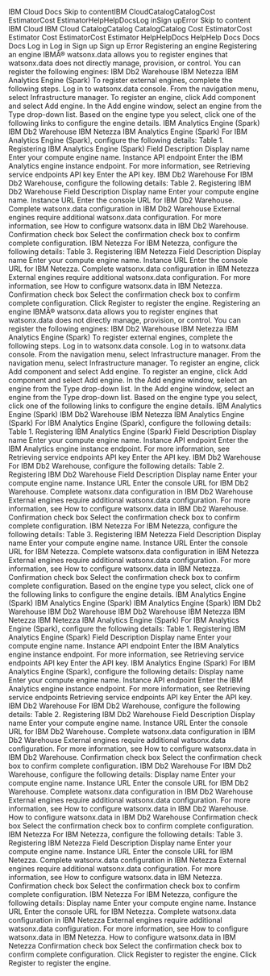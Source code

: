 ﻿IBM Cloud Docs Skip to contentIBM CloudCatalogCatalogCost EstimatorCost EstimatorHelpHelpDocsLog inSign upError Skip to content IBM Cloud IBM Cloud CatalogCatalog CatalogCatalog Cost EstimatorCost Estimator Cost EstimatorCost Estimator HelpHelpDocs HelpHelp Docs Docs Docs Log in Log in Sign up Sign up Error Registering an engine Registering an engine IBMÂ® watsonx.data allows you to register engines that watsonx.data does not directly manage, provision, or control. You can register the following engines: IBM Db2 Warehouse IBM Netezza IBM Analytics Engine (Spark) To register external engines, complete the following steps. Log in to watsonx.data console. From the navigation menu, select Infrastructure manager. To register an engine, click Add component and select Add engine. In the Add engine window, select an engine from the Type drop-down list. Based on the engine type you select, click one of the following links to configure the engine details. IBM Analytics Engine (Spark) IBM Db2 Warehouse IBM Netezza IBM Analytics Engine (Spark) For IBM Analytics Engine (Spark), configure the following details: Table 1. Registering IBM Analytics Engine (Spark) Field Description Display name Enter your compute engine name. Instance API endpoint Enter the IBM Analytics engine instance endpoint. For more information, see Retrieving service endpoints API key Enter the API key. IBM Db2 Warehouse For IBM Db2 Warehouse, configure the following details: Table 2. Registering IBM Db2 Warehouse Field Description Display name Enter your compute engine name. Instance URL Enter the console URL for IBM Db2 Warehouse. Complete watsonx.data configuration in IBM Db2 Warehouse External engines require additional watsonx.data configuration. For more information, see How to configure watsonx.data in IBM Db2 Warehouse. Confirmation check box Select the confirmation check box to confirm complete configuration. IBM Netezza For IBM Netezza, configure the following details: Table 3. Registering IBM Netezza Field Description Display name Enter your compute engine name. Instance URL Enter the console URL for IBM Netezza. Complete watsonx.data configuration in IBM Netezza External engines require additional watsonx.data configuration. For more information, see How to configure watsonx.data in IBM Netezza. Confirmation check box Select the confirmation check box to confirm complete configuration. Click Register to register the engine. Registering an engine IBMÂ® watsonx.data allows you to register engines that watsonx.data does not directly manage, provision, or control. You can register the following engines: IBM Db2 Warehouse IBM Netezza IBM Analytics Engine (Spark) To register external engines, complete the following steps. Log in to watsonx.data console. Log in to watsonx.data console. From the navigation menu, select Infrastructure manager. From the navigation menu, select Infrastructure manager. To register an engine, click Add component and select Add engine. To register an engine, click Add component and select Add engine. In the Add engine window, select an engine from the Type drop-down list. In the Add engine window, select an engine from the Type drop-down list. Based on the engine type you select, click one of the following links to configure the engine details. IBM Analytics Engine (Spark) IBM Db2 Warehouse IBM Netezza IBM Analytics Engine (Spark) For IBM Analytics Engine (Spark), configure the following details: Table 1. Registering IBM Analytics Engine (Spark) Field Description Display name Enter your compute engine name. Instance API endpoint Enter the IBM Analytics engine instance endpoint. For more information, see Retrieving service endpoints API key Enter the API key. IBM Db2 Warehouse For IBM Db2 Warehouse, configure the following details: Table 2. Registering IBM Db2 Warehouse Field Description Display name Enter your compute engine name. Instance URL Enter the console URL for IBM Db2 Warehouse. Complete watsonx.data configuration in IBM Db2 Warehouse External engines require additional watsonx.data configuration. For more information, see How to configure watsonx.data in IBM Db2 Warehouse. Confirmation check box Select the confirmation check box to confirm complete configuration. IBM Netezza For IBM Netezza, configure the following details: Table 3. Registering IBM Netezza Field Description Display name Enter your compute engine name. Instance URL Enter the console URL for IBM Netezza. Complete watsonx.data configuration in IBM Netezza External engines require additional watsonx.data configuration. For more information, see How to configure watsonx.data in IBM Netezza. Confirmation check box Select the confirmation check box to confirm complete configuration. Based on the engine type you select, click one of the following links to configure the engine details. IBM Analytics Engine (Spark) IBM Analytics Engine (Spark) IBM Analytics Engine (Spark) IBM Db2 Warehouse IBM Db2 Warehouse IBM Db2 Warehouse IBM Netezza IBM Netezza IBM Netezza IBM Analytics Engine (Spark) For IBM Analytics Engine (Spark), configure the following details: Table 1. Registering IBM Analytics Engine (Spark) Field Description Display name Enter your compute engine name. Instance API endpoint Enter the IBM Analytics engine instance endpoint. For more information, see Retrieving service endpoints API key Enter the API key. IBM Analytics Engine (Spark) For IBM Analytics Engine (Spark), configure the following details: Display name Enter your compute engine name. Instance API endpoint Enter the IBM Analytics engine instance endpoint. For more information, see Retrieving service endpoints Retrieving service endpoints API key Enter the API key. IBM Db2 Warehouse For IBM Db2 Warehouse, configure the following details: Table 2. Registering IBM Db2 Warehouse Field Description Display name Enter your compute engine name. Instance URL Enter the console URL for IBM Db2 Warehouse. Complete watsonx.data configuration in IBM Db2 Warehouse External engines require additional watsonx.data configuration. For more information, see How to configure watsonx.data in IBM Db2 Warehouse. Confirmation check box Select the confirmation check box to confirm complete configuration. IBM Db2 Warehouse For IBM Db2 Warehouse, configure the following details: Display name Enter your compute engine name. Instance URL Enter the console URL for IBM Db2 Warehouse. Complete watsonx.data configuration in IBM Db2 Warehouse External engines require additional watsonx.data configuration. For more information, see How to configure watsonx.data in IBM Db2 Warehouse. How to configure watsonx.data in IBM Db2 Warehouse Confirmation check box Select the confirmation check box to confirm complete configuration. IBM Netezza For IBM Netezza, configure the following details: Table 3. Registering IBM Netezza Field Description Display name Enter your compute engine name. Instance URL Enter the console URL for IBM Netezza. Complete watsonx.data configuration in IBM Netezza External engines require additional watsonx.data configuration. For more information, see How to configure watsonx.data in IBM Netezza. Confirmation check box Select the confirmation check box to confirm complete configuration. IBM Netezza For IBM Netezza, configure the following details: Display name Enter your compute engine name. Instance URL Enter the console URL for IBM Netezza. Complete watsonx.data configuration in IBM Netezza External engines require additional watsonx.data configuration. For more information, see How to configure watsonx.data in IBM Netezza. How to configure watsonx.data in IBM Netezza Confirmation check box Select the confirmation check box to confirm complete configuration. Click Register to register the engine. Click Register to register the engine.
